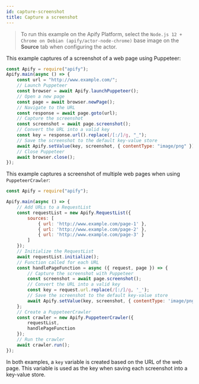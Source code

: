 ```yaml
---
id: capture-screenshot
title: Capture a screenshot
---
```


 > To run this example on the Apify Platform, select the `Node.js 12 + Chrome on Debian (apify/actor-node-chrome)` 
 >base image on the **Source** tab when configuring the actor.

This example captures of a screenshot of a web page using Puppeteer:

```javascript
const Apify = require("apify");
Apify.main(async () => {
    const url = "http://www.example.com/";
    // Launch Puppeteer
    const browser = await Apify.launchPuppeteer();
    // Open a new page
    const page = await browser.newPage();
    // Navigate to the URL
    const response = await page.goto(url);
    // Capture the screenshot
    const screenshot = await page.screenshot();
    // Convert the URL into a valid key
    const key = response.url().replace(/[:/]/g, "_");
    // Save the screenshot to the default key-value store
    await Apify.setValue(key, screenshot, { contentType: "image/png" });
    // Close Puppeteer
    await browser.close();
});
```

This example captures a screenshot of multiple web pages when using `PuppeteerCrawler`:

```javascript
const Apify = require("apify");

Apify.main(async () => {
    // Add URLs to a RequestList
    const requestList = new Apify.RequestList({
        sources: [
            { url: 'http://www.example.com/page-1' },
            { url: 'http://www.example.com/page-2' },
            { url: 'http://www.example.com/page-3' }
        ]
    });
    // Initialize the RequestList
    await requestList.initialize();
    // Function called for each URL
    const handlePageFunction = async ({ request, page }) => {
        // Capture the screenshot with Puppeteer
        const screenshot = await page.screenshot();
        // Convert the URL into a valid key
        const key = request.url.replace(/[:/]/g, '_');
        // Save the screenshot to the default key-value store
        await Apify.setValue(key, screenshot, { contentType: 'image/png' });
    };
    // Create a PuppeteerCrawler
    const crawler = new Apify.PuppeteerCrawler({
        requestList,
        handlePageFunction
    });
    // Run the crawler
    await crawler.run();
});
```

In both examples, a `key` variable is created based on the URL of the web page. This variable is used as the key
 when saving each screenshot into a key-value store.